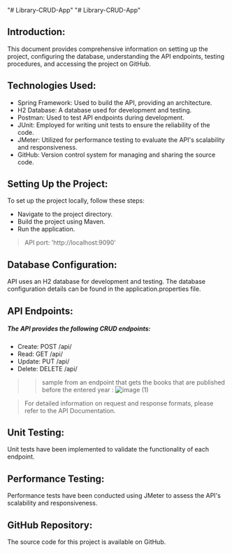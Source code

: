 "# Library-CRUD-App" 
"# Library-CRUD-App" 

## Introduction:

This document provides comprehensive information on setting up the project, configuring the database, understanding the API endpoints, testing procedures, and accessing the project on GitHub.


## Technologies Used:

* Spring Framework: Used to build the API, providing an architecture.
* H2 Database: A database used for development and testing.
* Postman: Used to test API endpoints during development.
* JUnit: Employed for writing unit tests to ensure the reliability of the code.
* JMeter: Utilized for performance testing to evaluate the API's scalability and responsiveness.
* GitHub: Version control system for managing and sharing the source code.

## Setting Up the Project:

To set up the project locally, follow these steps:
* Navigate to the project directory.
* Build the project using Maven.
* Run the application.
> API port: 'http://localhost:9090'

## Database Configuration:

API uses an H2 database for development and testing. The database configuration details can be found in the application.properties file.


## API Endpoints:

##### The API provides the following CRUD endpoints:
* Create: POST /api/
* Read: GET /api/
* Update: PUT /api/
* Delete: DELETE /api/
>> sample from an endpoint that gets the books that are published before the entered year :
>>![image (1)](https://github.com/ymirioglu/Library-CRUD-App/assets/130938062/199a4a91-e71d-4092-a197-84b2083351f0)

>
>
> For detailed information on request and response formats, please refer to the API Documentation.



## Unit Testing:

Unit tests have been implemented to validate the functionality of each endpoint. 


## Performance Testing:

Performance tests have been conducted using JMeter to assess the API's scalability and responsiveness.


## GitHub Repository:

The source code for this project is available on GitHub.


